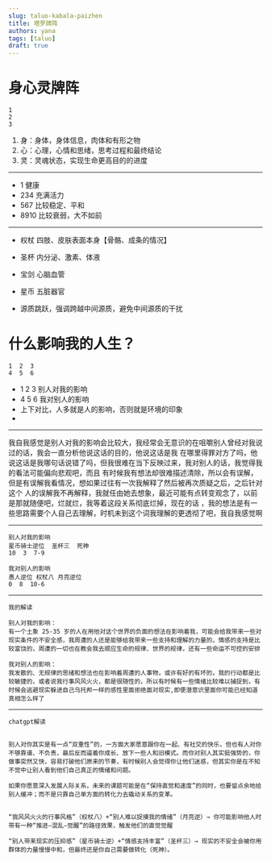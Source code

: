 ```yaml
---
slug: taluo-kabala-paizhen
title: 塔罗牌阵
authors: yana
tags: [taluo]
draft: true
---
```


# 身心灵牌阵

```text
1
2
3
```

1. 身：身体，身体信息，肉体和有形之物
2. 心：心理，心情和思绪，思考过程和最终结论
3. 灵：灵魂状态，实现生命更高目的的进度

---

- 1 健康
- 234 充满活力
- 567 比较稳定、平和
- 8910 比较衰弱，大不如前

---

- 权杖 四肢、皮肤表面本身【骨骼、成条的情况】
- 圣杯 内分泌、激素、体液
- 宝剑 心脑血管
- 星币 五脏器官

- 源质跳跃，强调跨越中间源质，避免中间源质的干扰

# 什么影响我的人生？

```text
1  2  3
4  5  6
```

- 1 2 3 别人对我的影响
- 4 5 6 我对别人的影响
- 上下对比，人多就是人的影响，否则就是环境的印象
-

---

我自我感觉是别人对我的影响会比较大，我经常会无意识的在咀嚼别人曾经对我说过的话，我会一直分析他说这话的目的，他说这话是我
在哪里得罪对方了吗，他说这话是我哪句话说错了吗，但我很难在当下反映过来，我对别人的话，我觉得我的看法可能偏向悲观吧，而且
有时候我有想法却很难描述清除，所以会有误解，但是有误解我看情况，想如果过往有一次我解释了然后被再次质疑之后，之后针对这个
人的误解我不再解释，我就任由她去想象，最近可能有点转变观念了，以前是那就随便吧，烂就烂，我等着这段关系彻底烂掉，现在的话
，我的想法是有一些思路需要个人自己去理解，时机未到这个词我理解的更透彻了吧，我自我感觉啊

---

```text
别人对我的影响
星币骑士逆位  圣杯三  死神
10  3  7-9

我对别人的影响
愚人逆位 权杖八 月亮逆位
0  8  10-6
```

---

```text
我的解读

别人对我的影响：
有一个土象 25-35 岁的人在用他对这个世界的负面的想法在影响着我，可能会给我带来一些对现实条件的不安全感，我周遭的人还是能够给我带来一些支持和理解的力量的，情感的支持是比较富饶的，周遭的一切也在教会我去顺应生命的规律、世界的规律，还有一些命运不可控的安排

我对别人的影响：
我发散的、无规律的思绪和想法也在影响着周遭的人事物，或许有好的有坏的，我的行动都是比较敏捷的，或者说我行事风风火火，都是很随性的，所以有时候有一些情绪比较难以捕捉到，有时候会逃避现实躲进自己乌托邦一样的感性里面拒绝面对现实,即便潜意识里面你可能已经知道真相怎么样了
```

---

```text
chatgpt解读


别人对你其实是有一点“双重性”的，一方面大家愿意跟你在一起、有社交的快乐，但也有人对你不够靠谱、不负责，最后反而逼着你成长、放下一些人和旧模式。而你对别人其实挺强势的，你做事突然又快，容易打破他们原来的节奏，有时候别人会觉得你让他们迷惑，但其实你是在不知不觉中让别人看到他们自己真正的情绪和问题。

如果你愿意深入发展人际关系，未来的课题可能是在“保持直觉和速度”的同时，也要留点余地给别人缓冲；而不是只靠自己单方面的转化力去撬动关系的变革。


“我风风火火的行事风格”（权杖八）+“别人难以捉摸我的情绪”（月亮逆）→ 你可能影响他人时带有一种“推进—混乱—觉醒”的路径效果，触发他们的直觉觉醒

“别人带来现实的压抑感”（星币骑士逆）+“情感支持丰富”（圣杯三）→ 现实的不安全会被你用群体的力量慢慢中和，但最终还是你自己需要做转化（死神）。
```
